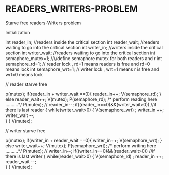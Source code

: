 # READERS_WRITERS-PROBLEM
Starve free readers-Writers problem



Initialization


  int reader_in;   //readers inside the critical section
  int reader_wait;    //readers waiting to go into the critical section 
  int writer_in;       //writers inside the critical section
  int writer_wait;      //readers waiting to go into the critical section 
  int semaphore_mutex=1;   ////define semaphore mutex for both readers and r
  int semaphore_rd=1;      // reader lock , rd=1 means readers is free and rd=0 means lock
  int semaphore_wrt=1;     // writer lock , wrt=1 means r is free and wrt=0 means lock


 // reader starve free
  
 p(mutex);
     if(reader_in + writer_wait ==0){
      reader_in++;
      V(semaphore_rd);
     }
     else
        reader_wait++;
        V(mutex);
        P(semaphore_rd);
        /* perform reading here ..........*/
        P(mutex);  //
        reader_in--;
        if((reader_in==0)&&(writer_wait>0))  //if there is last reader
              { 
                while(writer_wait>0)
                { 
                 V(semaphore_wrt) ;
                   writer_in ++;
                   writer_wait --;     
                } 
              } 
              V(mutex);
   

        
// writer starve free
  
 p(mutex);
     if(writer_in + reader_wait ==0){
      writer_in++;
      V(semaphore_wrt);
     }
     else
        writer_wait++;
        V(mutex);
        P(semaphore_wrt);
        /* perform writing here ..........*/
        P(mutex);  //
        writer_in--;
        if((writer_in==0)&&(reader_wait>0))  //if there is last writer
              { 
                while(reader_wait>0)
                { 
                 V(semaphore_rd) ;
                   reader_in ++;
                   reader_wait --;     
                } 
              } 
              V(mutex);
     
    
    
